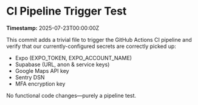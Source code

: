 # CI Pipeline Trigger Test

**Timestamp:** 2025-07-23T00:00:00Z  

This commit adds a trivial file to trigger the GitHub Actions CI pipeline and verify that our currently-configured secrets are correctly picked up:

- Expo (EXPO_TOKEN, EXPO_ACCOUNT_NAME)  
- Supabase (URL, anon & service keys)  
- Google Maps API key  
- Sentry DSN  
- MFA encryption key

No functional code changes—purely a pipeline test.
